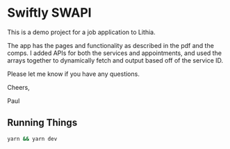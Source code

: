 # Swiftly SWAPI

This is a demo project for a job application to Lithia.

The app has the pages and functionality as described in the pdf and the comps. I added APIs for both the services and appointments, and used the arrays together to dynamically fetch and output based off of the service ID. 

Please let me know if you have any questions.

Cheers,

Paul

## Running Things

```sh
yarn && yarn dev
```

